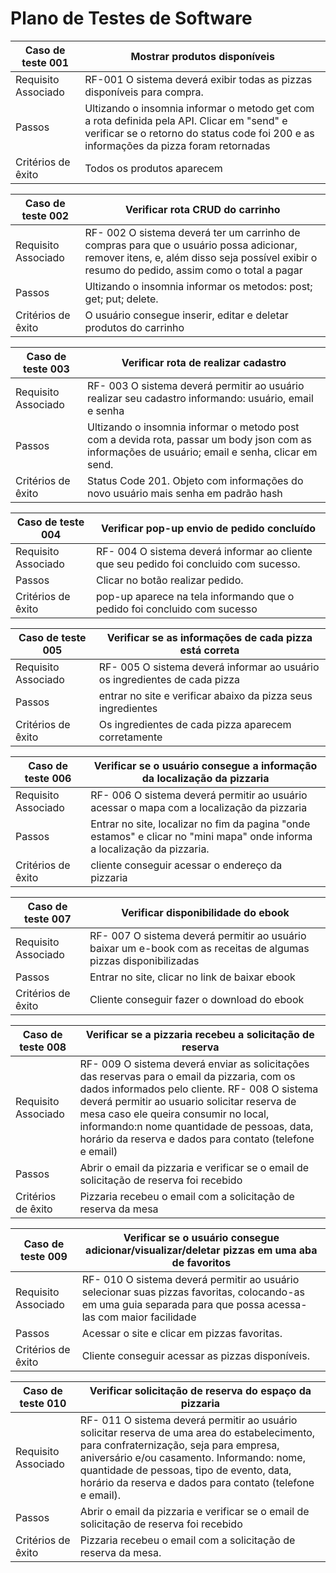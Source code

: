 # Plano de Testes de Software



| Caso de teste 001 | Mostrar produtos disponíveis  |
|------|----------------------------------------------------------------------|
|Requisito Associado |RF-001 O sistema deverá exibir todas as pizzas disponíveis para compra. |
| Passos | Ultizando o insomnia informar o metodo get com a rota definida pela API. Clicar em "send" e verificar se o retorno do status code foi 200 e as informações da pizza foram retornadas |
| Critérios de êxito | Todos os produtos aparecem |

| Caso de teste 002 | Verificar rota CRUD do carrinho |  
|--------|-----------------------------------------|
|Requisito Associado| RF- 002 O sistema deverá ter um carrinho de compras para que o usuário possa adicionar, remover itens, e, além disso seja possível exibir o resumo do pedido, assim como o total a pagar  |
| Passos |  Ultizando o insomnia informar os metodos: post; get; put; delete.  |
| Critérios de êxito | O usuário consegue inserir, editar e deletar produtos do carrinho|

| Caso de teste 003 |Verificar rota de realizar cadastro |  
|-------|-----------------------------------------|
|Requisito Associado| RF- 003 O sistema deverá permitir ao usuário realizar seu cadastro informando: usuário, email e senha |
| Passos | Ultizando o insomnia informar o metodo post com a devida rota, passar um body json com as informações de usuário; email e senha, clicar em send. |
| Critérios de êxito | Status Code 201. Objeto com informações do novo usuário mais senha em padrão hash |

| Caso de teste 004| Verificar pop-up  envio de pedido concluído |  
|--------|-----------------------------------------|
|Requisito Associado| RF- 004 O sistema deverá informar ao cliente que seu pedido foi concluido com sucesso.   |
| Passos | Clicar no botão realizar pedido. |
| Critérios de êxito | pop-up aparece na tela informando que o pedido foi concluido com sucesso |

| Caso de teste 005| Verificar se as informações de cada pizza está correta|  
|--------|-----------------------------------------|
|Requisito Associado| RF- 005 O sistema deverá informar ao usuário os ingredientes de cada pizza   |
| Passos | entrar no site e verificar abaixo da pizza seus ingredientes |
| Critérios de êxito | Os ingredientes de cada pizza aparecem corretamente |

| Caso de teste 006 | Verificar se o usuário consegue a informação da localização da pizzaria |  
|------|-----------------------------------------|
|Requisito Associado| RF- 006 O sistema deverá permitir ao usuário acessar o mapa com a localização da pizzaria  |
| Passos | Entrar no site, localizar no fim da pagina "onde estamos" e clicar no "mini mapa" onde informa a localização da pizzaria. |
| Critérios de êxito | cliente conseguir acessar o endereço da pizzaria |

| Caso de teste 007 | Verificar disponibilidade do ebook |  
|------|-----------------------------------------|
|Requisito Associado| RF- 007 O sistema deverá permitir ao usuário baixar um e-book com as receitas de algumas pizzas disponibilizadas   |
| Passos | Entrar no site, clicar no link de baixar ebook|
| Critérios de êxito | Cliente conseguir fazer o download do ebook |


| Caso de teste 008 | Verificar se a pizzaria recebeu a solicitação de reserva|  
|---------|-----------------------------------------|
|Requisito Associado| RF- 009 O sistema deverá enviar as solicitações das reservas para o email da pizzaria, com os dados informados pelo cliente. RF- 008 O sistema deverá permitir ao usuario solicitar reserva de mesa caso ele queira consumir no local, informando:n nome quantidade de pessoas, data, horário da reserva e dados para contato (telefone e email)    |
| Passos | Abrir o email da pizzaria e verificar se o email de solicitação de reserva foi recebido |
| Critérios de êxito | Pizzaria recebeu o email com a solicitação de reserva da mesa |

| Caso de teste 009 | Verificar se o usuário consegue adicionar/visualizar/deletar pizzas em uma aba de favoritos |  
|---------|-----------------------------------------|
|Requisito Associado| RF- 010 O sistema deverá permitir ao usuário selecionar suas pizzas favoritas, colocando-as em uma guia separada para que possa acessa-las com maior facilidade   |
| Passos | Acessar o site e clicar em pizzas favoritas. |
| Critérios de êxito | Cliente conseguir acessar as pizzas disponíveis. |


| Caso de teste 010 | Verificar solicitação de reserva do espaço da pizzaria |  
|-----------|-----------------------------------------|
|Requisito Associado| RF- 011 O sistema deverá permitir ao usuário solicitar reserva de uma area do estabelecimento, para confraternização, seja para empresa, aniversário e/ou casamento. Informando: nome, quantidade de pessoas, tipo de evento, data, horário da reserva e dados para contato (telefone e email).  |
| Passos | Abrir o email da pizzaria e verificar se o email de solicitação de reserva foi recebido |
| Critérios de êxito | Pizzaria recebeu o email com a solicitação de reserva da mesa. |

